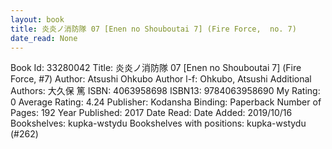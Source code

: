 ```yaml
---
layout: book
title: 炎炎ノ消防隊 07 [Enen no Shouboutai 7] (Fire Force,  no. 7)
date_read: None
---
```


Book Id: 33280042
Title: 炎炎ノ消防隊 07 [Enen no Shouboutai 7] (Fire Force, #7)
Author: Atsushi Ohkubo
Author l-f: Ohkubo, Atsushi
Additional Authors: 大久保 篤
ISBN: 4063958698
ISBN13: 9784063958690
My Rating: 0
Average Rating: 4.24
Publisher: Kodansha
Binding: Paperback
Number of Pages: 192
Year Published: 2017
Date Read: 
Date Added: 2019/10/16
Bookshelves: kupka-wstydu
Bookshelves with positions: kupka-wstydu (#262)

